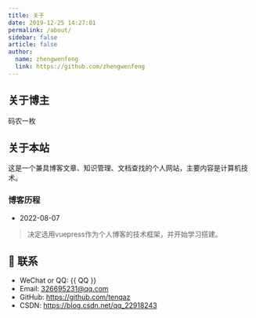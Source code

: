 ```yaml
---
title: 关于
date: 2019-12-25 14:27:01
permalink: /about/
sidebar: false
article: false
author:
  name: zhengwenfeng
  link: https://github.com/zhengwenfeng
---
```


## 关于博主

码农一枚

<!-- ### 技能
* 精通 Python，golang等编程语言
* 熟悉 k8s、redis、kafka等中间件 -->

## 关于本站

这是一个兼具博客文章、知识管理、文档查找的个人网站，主要内容是计算机技术。

### 博客历程

* 2022-08-07

> 决定选用vuepress作为个人博客的技术框架，并开始学习搭建。



## :email: 联系

- WeChat or QQ: <a :href="qqUrl" class='qq'>{{ QQ }}</a>
- Email:  <a href="mailto:326695231@qq.com">326695231@qq.com</a>
- GitHub: <https://github.com/tenqaz>
- CSDN: <https://blog.csdn.net/qq_22918243>

<script>
  export default {
    data(){
      return {
        QQ: '326695231',
        qqUrl: `tencent://message/?uin=${this.QQ}&Site=&Menu=yes`
      }
    },
    mounted(){
      const flag =  navigator.userAgent.match(/(phone|pad|pod|iPhone|iPod|ios|iPad|Android|Mobile|BlackBerry|IEMobile|MQQBrowser|JUC|Fennec|wOSBrowser|BrowserNG|WebOS|Symbian|Windows Phone)/i);
      if(flag){
        this.qqUrl = `mqqwpa://im/chat?chat_type=wpa&uin=${this.QQ}&version=1&src_type=web&web_src=oicqzone.com`
      }
    }
  }
</script>
